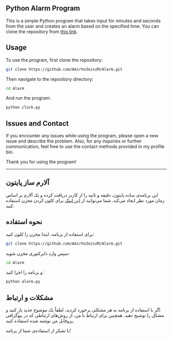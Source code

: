 ## Python Alarm Program

This is a simple Python program that takes input for minutes and seconds from the user and creates an alarm based on the specified time. You can clone the repository from [this link](https://github.com/Amirho3einzM/Alarm.git).

## Usage

To use the program, first clone the repository:

```bash
git clone https://github.com/Amirho3einzM/Alarm.git
```

Then navigate to the repository directory:

```bash
cd Alarm
```

And run the program:

```bash
python clock.py
```

## Issues and Contact

If you encounter any issues while using the program, please open a new issue and describe the problem. Also, for any inquiries or further communication, feel free to use the contact methods provided in my profile bio.

Thank you for using the program!

----------------------------
## آلارم ساز پایتون

این برنامه‌ی ساده پایتون، دقیقه و ثانیه را از کاربر دریافت کرده و یک آلارم بر اساس زمان مورد نظر ایجاد می‌کند. شما می‌توانید از [این لینک](https://github.com/Amirho3einzM/Alarm.git) برای کلون کردن مخزن استفاده کنید.

## نحوه استفاده

برای استفاده از برنامه، ابتدا مخزن را کلون کنید:

```bash
git clone https://github.com/Amirho3einzM/Alarm.git
```

سپس وارد دایرکتوری مخزن شوید:

```bash
cd Alarm
```

و برنامه را اجرا کنید:

```bash
python alarm.py
```

## مشکلات و ارتباط

اگر با استفاده از برنامه به هر مشکلی برخورد کردید، لطفاً یک موضوع جدید باز کنید و مشکل را توضیح دهید. همچنین برای ارتباط با من، از روش‌های ارتباطی که در بیوگرافی پروفایل من نوشته شده استفاده کنید.

با تشکر از استفاده‌ی شما از برنامه!
